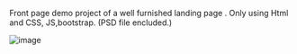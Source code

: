 Front page demo project of a well furnished landing page . Only using Html and CSS, JS,bootstrap. (PSD file encluded.)

![image](https://github.com/Dip-Barua/Project005/assets/65559847/218152e2-bae5-4e0d-89ae-c2b712da7a88)
